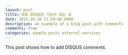 ```yaml
---
layout: post
title: 댓글 DISQUS 기능이 있는 글
date: 2015-10-20 11:59:00-0400
description: an example of a blog post with comments
comments: true
categories: sample-posts external-services
---
```

This post shows how to add DISQUS comments.

